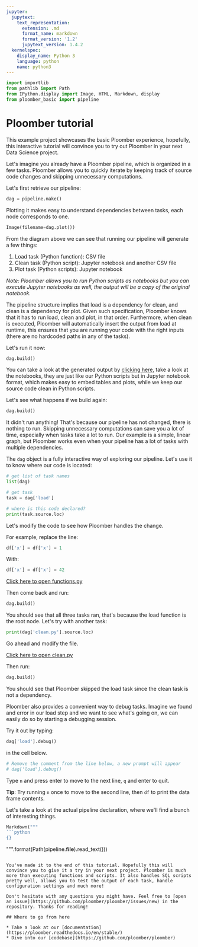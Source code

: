 ```yaml
---
jupyter:
  jupytext:
    text_representation:
      extension: .md
      format_name: markdown
      format_version: '1.2'
      jupytext_version: 1.4.2
  kernelspec:
    display_name: Python 3
    language: python
    name: python3
---
```


```python
import importlib
from pathlib import Path
from IPython.display import Image, HTML, Markdown, display
from ploomber_basic import pipeline
```
# Ploomber tutorial

This example project showcases the basic Ploomber experience, hopefully, this interactive tutorial will convince you to try out Ploomber in your next Data Science project.

Let's imagine you already have a Ploomber pipeline, which is organized in a few tasks. Ploomber allows you to quickly iterate by keeping track of source code changes and skipping unnecessary computations.

Let's first retrieve our pipeline:

```python
dag = pipeline.make()
```

Plotting it makes easy to understand dependencies between tasks, each node corresponds to one.

```python
Image(filename=dag.plot())
```

From the diagram above we can see that running our pipeline will generate a few things:

1. Load task (Python function): CSV file
2. Clean task (Python script):  Jupyter notebook and another CSV file
3. Plot task (Python scripts): Jupyter notebook

*Note: Ploomber allows you to run Python scripts as notebooks but you can execute Jupyter notebooks as well, the output will be a copy of the original notebook.*

The pipeline structure implies that load is a dependency for clean, and clean is a dependency for plot. Given such specification, Ploomber knows that it has to run load, clean and plot, in that order. Furthermore, when clean is executed, Ploomber will automatically insert the output from load at runtime, this ensures that you are running your code with the right inputs (there are no hardcoded paths in any of the tasks).

Let's run it now:

```python
dag.build()
```

<!-- #region -->
You can take a look at the generated output by [clicking here](output/), take a look at the notebooks, they are just like our Python scripts but in Jupyter notebook format, which makes easy to embed tables and plots, while we keep our source code clean in Python scripts.


Let's see what happens if we build again:
<!-- #endregion -->

```python
dag.build()
```

It didn't run anything! That's because our pipeline has not changed, there is nothing to run. Skipping unnecessary computations can save you a lot of time, especially when tasks take a lot to run. Our example is a simple, linear graph, but Ploomber works even when your pipeline has a lot of tasks with multiple dependencies.

The `dag` object is a fully interactive way of exploring our pipeline. Let's use it to know where our code is located:

```python
# get list of task names
list(dag)
```

```python
# get task
task = dag['load']
```

```python
# where is this code declared?
print(task.source.loc)
```

Let's modify the code to see how Ploomber handles the change.

For example, replace the line:

<!-- #md -->

```python
df['x'] = df['x'] = 1
```

With:

```python
df['x'] = df['x'] = 42
```

<!-- #endmd -->

[Click here to open functions.py](src/ploomber_basic/functions.py)


Then come back and run:

```python
dag.build()
```

You should see that all three tasks ran, that's because the load function is the root node. Let's try with another task:

```python
print(dag['clean.py'].source.loc)
```

Go ahead and modify the file.

[Click here to open clean.py](src/ploomber_basic/notebooks/clean.py)

Then run:

```python
dag.build()
```

<!-- #region -->
You should see that Ploomber skipped the load task since the clean task is not a dependency.

Ploomber also provides a convenient way to debug tasks. Imagine we found and error in our load step and we want to see what's going on, we can easily do so by starting a debugging session.

Try it out by typing:

```python
dag['load'].debug()
```

in the cell below.

<!-- #endregion -->

```python
# Remove the comment from the line below, a new prompt will appear
# dag['load'].debug()
```

Type `n` and press enter to move to the next line, `q` and enter to quit.

**Tip**: Try running `n` once to move to the second line, then `df` to print the data frame contents.

Let's take a look at the actual pipeline declaration, where we'll find a bunch of interesting things.

```python
Markdown("""
```python
{}
```
""".format(Path(pipeline.__file__).read_text()))
```

You've made it to the end of this tutorial. Hopefully this will convince you to give it a try in your next project. Ploomber is much more than executing functions and scripts. It also handles SQL scripts pretty well, allows you to test the output of each task, handle configuration settings and much more!

Don't hesitate with any questions you might have. Feel free to [open an issue](https://github.com/ploomber/ploomber/issues/new) in the repository. Thanks for reading!

## Where to go from here

* Take a look at our [documentation](https://ploomber.readthedocs.io/en/stable/)
* Dive into our [codebase](https://github.com/ploomber/ploomber)

